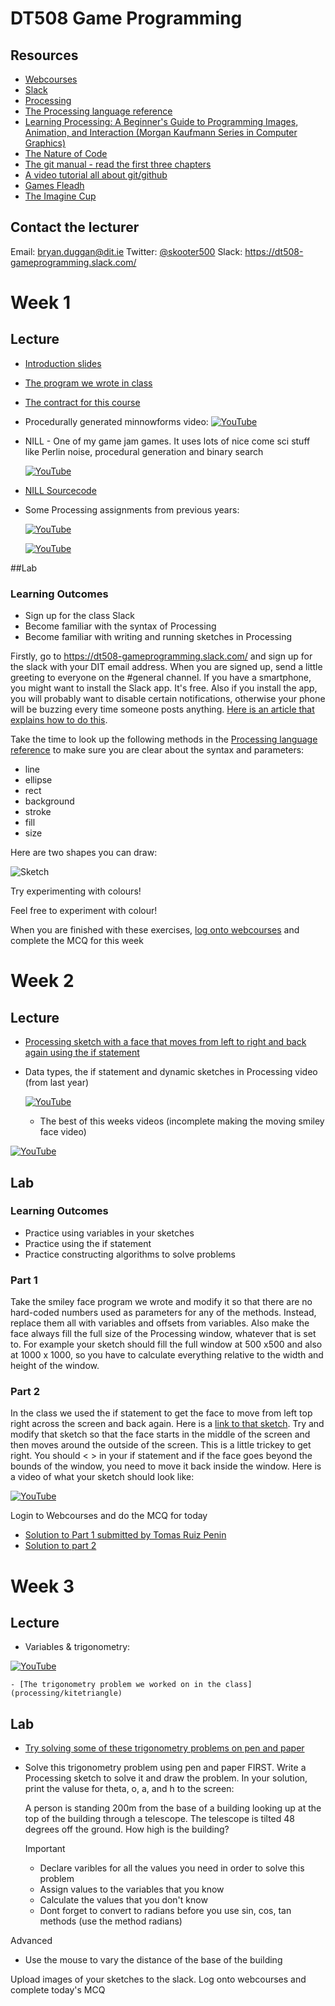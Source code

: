 # DT508 Game Programming

Resources
---------
* [Webcourses](http://dit.ie/webcourses)
* [Slack](https://dt508-gameprogramming.slack.com/)
* [Processing](http://processing.org)
* [The Processing language reference](http://processing.org/reference/)
* [Learning Processing: A Beginner's Guide to Programming Images, Animation, and Interaction (Morgan Kaufmann Series in Computer Graphics)](http://http://www.learningprocessing.com/)
* [The Nature of Code](http://natureofcode.com/)
* [The git manual - read the first three chapters](http://git-scm.com/documentation)
* [A video tutorial all about git/github](https://www.youtube.com/watch?v=p_PGUltnB6w)
* [Games Fleadh](http://www.gamesfleadh.ie/)
* [The Imagine Cup](https://www.imaginecup.com/)

## Contact the lecturer
Email: bryan.duggan@dit.ie
Twitter: [@skooter500](http://twitter.com/skooter500)
Slack: https://dt508-gameprogramming.slack.com/

# Week 1
## Lecture
- [Introduction slides](https://onedrive.live.com/redir?resid=AB603D769EDBF24E!263972&authkey=!AK1asYNZOHgqEC0&ithint=file%2cpptx)
- [The program we wrote in class](processing/intro/intro.pde)
- [The contract for this course](http://1drv.ms/1DbmnG9)
- Procedurally generated minnowforms video:
	[![YouTube](http://img.youtube.com/vi/5G-PKD5GnlE/0.jpg)](https://www.youtube.com/watch?v=5G-PKD5GnlE)

- NILL - One of my game jam games. It uses lots of nice come sci stuff like Perlin noise, procedural generation and binary search

	[![YouTube](http://img.youtube.com/vi/RkReFavQbQo/0.jpg)](https://www.youtube.com/watch?v=RkReFavQbQo)

- [NILL Sourcecode](http://github.com/skooter500/NILL)

- Some Processing assignments from previous years: 

	[![YouTube](http://img.youtube.com/vi/S575a92AsuQ/0.jpg)](https://www.youtube.com/watch?v=S575a92AsuQ)

	[![YouTube](http://img.youtube.com/vi/wAEABphUJB8/0.jpg)](https://www.youtube.com/watch?v=wAEABphUJB8)

##Lab
### Learning Outcomes
- Sign up for the class Slack
- Become familiar with the syntax of Processing
- Become familiar with writing and running sketches in Processing

Firstly, go to https://dt508-gameprogramming.slack.com/ and sign up for the slack with your DIT email address. When you are signed up, send a little greeting to everyone on the #general channel. If you have a smartphone, you might want to install the Slack app. It's free. Also if you install the app, you will probably want to disable certain notifications, otherwise your phone will be buzzing every time someone posts anything. [Here is an article that explains how to do this](https://slack.zendesk.com/hc/en-us/articles/201649323-Channel-and-group-notification-preferences).

Take the time to look up the following methods in the [Processing language reference](http://processing.org/reference/ ) to make sure you are clear about the syntax and parameters:

* line
* ellipse
* rect
* background
* stroke
* fill
* size

Here are two shapes you can draw:

![Sketch](images/p1.png)

Try experimenting with colours!

Feel free to experiment with colour!  

When you are finished with these exercises, [log onto webcourses](http://dit.ie/webcourses) and complete the MCQ for this week

# Week 2
## Lecture
- [Processing sketch with a face that moves from left to right and back again using the if statement](processing/leftrightface)
- Data types, the if statement and dynamic sketches in Processing video (from last year)  

  [![YouTube](http://img.youtube.com/vi/Y0b9W3UJ2BU/0.jpg)](https://www.youtube.com/watch?v=Y0b9W3UJ2BU)

  - The best of this weeks videos (incomplete making the moving smiley face video)

 [![YouTube](http://img.youtube.com/vi/Wr_Ev0Xqh_U/0.jpg)](https://www.youtube.com/watch?v=Wr_Ev0Xqh_U)
 
## Lab
### Learning Outcomes
- Practice using variables in your sketches
- Practice using the if statement
- Practice constructing algorithms to solve problems

### Part 1
Take the smiley face program we wrote and modify it so that there are no hard-coded numbers used as parameters for any of the methods. Instead, replace them all with variables and offsets from variables. Also make the face always fill the full size of the Processing window, whatever that is set to. For example your sketch should fill the full window at 500 x500 and also at 1000 x 1000, so you have to calculate everything relative to the width and height of the window.

### Part 2
In the class we used the if statement to get the face to move from left top right across the screen and back again. Here is a [link to that sketch](processing/leftrightface). Try and modify that sketch so that the face starts in the middle of the screen and then moves around the outside of the screen. This is a little trickey to get right. You should < > in your if statement and if the face goes beyond the bounds of the window, you need to move it back inside the window. Here is a video of what your sketch should look like:

[![YouTube](http://img.youtube.com/vi/2L1VvonXAg8/0.jpg)](https://www.youtube.com/watch?v=2L1VvonXAg8)

Login to Webcourses and do the MCQ for today

- [Solution to Part 1 submitted by Tomas Ruiz Penin](processing/stretchface1)
- [Solution to part 2](processing/facearoundthewall)

# Week 3
## Lecture
- Variables & trigonometry:

[![YouTube](http://img.youtube.com/vi/xkK5C7Xfx80/0.jpg)](https://www.youtube.com/watch?v=xkK5C7Xfx80)

	- [The trigonometry problem we worked on in the class](processing/kitetriangle) 

## Lab
- [Try solving some of these trigonometry problems on pen and paper](http://www.tippcityschools.com/cms/lib6/OH01000855/Centricity/Domain/111/Acc%20Geom%20eDay%201.pdf)

- Solve this trigonometry problem using pen and paper FIRST. Write a Processing sketch to solve it and draw the problem. In your solution, print the valuse for theta, o, a, and h to the screen:

	A person is standing 200m from the base of a building looking up at the top of the building through a telescope. The telescope is tilted 48 degrees off the ground. How high is the building?
	
	Important
	
	- Declare varibles for all the values you need in order to solve this problem
	- Assign values to the variables that you know
	- Calculate the values that you don't know
	- Dont forget to convert to radians before you use sin, cos, tan methods  (use the method radians)

Advanced
- Use the mouse to vary the distance of the base of the building
	
Upload images of your sketches to the slack. Log onto webcourses and complete today's MCQ
